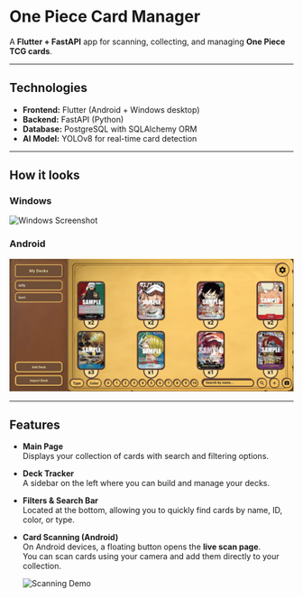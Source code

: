 # One Piece Card Manager

A **Flutter + FastAPI** app for scanning, collecting, and managing **One Piece TCG cards**.

---

## Technologies
- **Frontend:** Flutter (Android + Windows desktop)
- **Backend:** FastAPI (Python)
- **Database:** PostgreSQL with SQLAlchemy ORM
- **AI Model:** YOLOv8 for real-time card detection

---

## How it looks

### Windows
![Windows Screenshot](images/app.png)

### Android
![Android Screenshot](images/app_phone.png)

---

## Features

- **Main Page**  
  Displays your collection of cards with search and filtering options.

- **Deck Tracker**  
  A sidebar on the left where you can build and manage your decks.

- **Filters & Search Bar**  
  Located at the bottom, allowing you to quickly find cards by name, ID, color, or type.

- **Card Scanning (Android)**  
  On Android devices, a floating button opens the **live scan page**.  
  You can scan cards using your camera and add them directly to your collection.  

  ![Scanning Demo](images/Scan_demo.gif)

